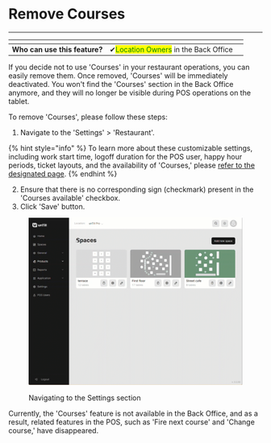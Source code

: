# Remove Courses

***

<table data-card-size="large" data-view="cards"><thead><tr><th></th><th></th><th></th></tr></thead><tbody><tr><td><strong>Who can use this feature?</strong></td><td><span data-gb-custom-inline data-tag="emoji" data-code="2714">✔</span><mark style="color:green;">Location Owners</mark> in the Back Office</td><td></td></tr></tbody></table>

If you decide not to use 'Courses' in your restaurant operations, you can easily remove them. Once removed, 'Courses' will be immediately deactivated. You won't find the 'Courses' section in the Back Office anymore, and they will no longer be visible during POS operations on the tablet.

To remove 'Courses', please follow these steps:

1. Navigate to the 'Settings' > 'Restaurant'.

{% hint style="info" %}
To learn more about these customizable settings, including work start time, logoff duration for the POS user, happy hour periods, ticket layouts, and the availability of 'Courses,' please [refer to the designated page](../../locations/location-settings.md).
{% endhint %}

2. Ensure that there is no corresponding sign (checkmark) present in the 'Courses available' checkbox.
3. Click 'Save' button.

<figure><img src="../../../.gitbook/assets/removing-courses.gif" alt=""><figcaption><p>Navigating to the Settings section</p></figcaption></figure>

Currently, the 'Courses' feature is not available in the Back Office, and as a result, related features in the POS, such as 'Fire next course' and 'Change course,' have disappeared.
